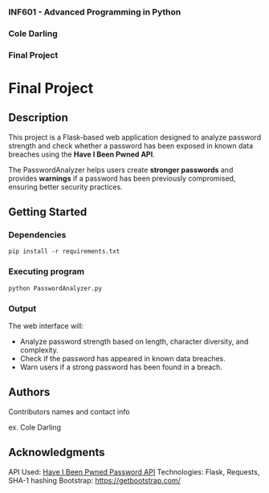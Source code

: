 ### INF601 - Advanced Programming in Python  
### Cole Darling  
### Final Project  

# Final Project

## Description
This project is a Flask-based web application designed to analyze password strength and check whether a password has been exposed in known data breaches using the **Have I Been Pwned API**.  

The PasswordAnalyzer helps users create **stronger passwords** and provides **warnings** if a password has been previously compromised, ensuring better security practices.  

## Getting Started  

### Dependencies

```
pip install -r requirements.txt
```

### Executing program

```
python PasswordAnalyzer.py
```

### Output
The web interface will:

- Analyze password strength based on length, character diversity, and complexity.
- Check if the password has appeared in known data breaches.
- Warn users if a strong password has been found in a breach.

## Authors

Contributors names and contact info

ex. Cole Darling

## Acknowledgments

API Used: [Have I Been Pwned Password API](https://haveibeenpwned.com/) 
Technologies: Flask, Requests, SHA-1 hashing
Bootstrap: https://getbootstrap.com/
